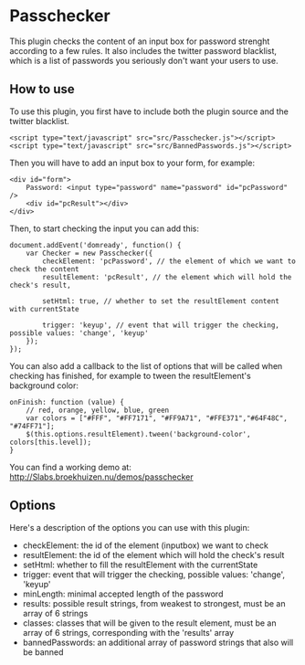 Passchecker
===========

This plugin checks the content of an input box for password strenght according to a few rules.
It also includes the twitter password blacklist, which is a list of passwords you seriously don't want your users to use.

How to use
----------

To use this plugin, you first have to include both the plugin source and the twitter blacklist.

	<script type="text/javascript" src="src/Passchecker.js"></script>
	<script type="text/javascript" src="src/BannedPasswords.js"></script>

Then you will have to add an input box to your form, for example:

    <div id="form">
	    Password: <input type="password" name="password" id="pcPassword" />
		<div id="pcResult"></div>
	</div>

Then, to start checking the input you can add this:

    document.addEvent('domready', function() {
		var Checker = new Passchecker({
		    checkElement: 'pcPassword', // the element of which we want to check the content
			resultElement: 'pcResult', // the element which will hold the check's result,

			setHtml: true, // whether to set the resultElement content with currentState

			trigger: 'keyup', // event that will trigger the checking, possible values: 'change', 'keyup'
		});
	});

You can also add a callback to the list of options that will be called when checking has finished, for example to tween the resultElement's background color:

    onFinish: function (value) {
	    // red, orange, yellow, blue, green
	    var colors = ["#FFF", "#FF7171", "#FF9A71", "#FFE371","#64F48C", "#74FF71"];
	    $(this.options.resultElement).tween('background-color', colors[this.level]);
	}

You can find a working demo at: http://Slabs.broekhuizen.nu/demos/passchecker

Options
-------

Here's a description of the options you can use with this plugin:

* checkElement: the id of the element (inputbox) we want to check
* resultElement: the id of the element which will hold the check's result
* setHtml: whether to fill the resultElement with the currentState
* trigger: event that will trigger the checking, possible values: 'change', 'keyup'
* minLength: minimal accepted length of the password
* results: possible result strings, from weakest to strongest, must be an array of 6 strings
* classes: classes that will be given to the result element, must be an array of 6 strings, corresponding with the 'results' array
* bannedPasswords: an additional array of password strings that also will be banned